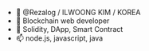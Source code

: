 - 👋 @Rezalog / ILWOONG KIM / KOREA
- 👀 Blockchain web developer
- 🌱 Solidity, DApp, Smart Contract
- 📫 node.js, javascript, java
